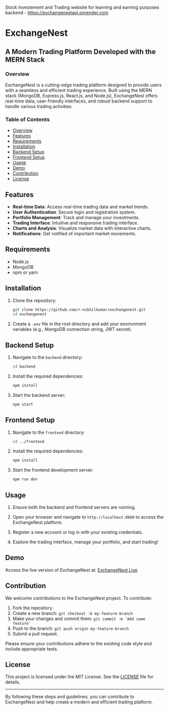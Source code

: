 Stock Investement and Trading website for learning and earning purposes
backend - https://exchangenestapi.onrender.com


# ExchangeNest

## A Modern Trading Platform Developed with the MERN Stack

### Overview

ExchangeNest is a cutting-edge trading platform designed to provide users with a seamless and efficient trading experience. Built using the MERN stack (MongoDB, Express.js, React.js, and Node.js), ExchangeNest offers real-time data, user-friendly interfaces, and robust backend support to handle various trading activities.

### Table of Contents

- [Overview](#overview)
- [Features](#features)
- [Requirements](#requirements)
- [Installation](#installation)
- [Backend Setup](#backend-setup)
- [Frontend Setup](#frontend-setup)
- [Usage](#usage)
- [Demo](#demo)
- [Contribution](#contribution)
- [License](#license)

## Features

- **Real-time Data**: Access real-time trading data and market trends.
- **User Authentication**: Secure login and registration system.
- **Portfolio Management**: Track and manage your investments.
- **Trading Interface**: Intuitive and responsive trading interface.
- **Charts and Analysis**: Visualize market data with interactive charts.
- **Notifications**: Get notified of important market movements.

## Requirements

- Node.js
- MongoDB
- npm or yarn

## Installation

1. Clone the repository:
    ```bash
    git clone https://github.com/r-nikhilkumar/exchangenest.git
    cd exchangenest
    ```

2. Create a `.env` file in the root directory and add your environment variables (e.g., MongoDB connection string, JWT secret).

## Backend Setup

1. Navigate to the `backend` directory:
    ```bash
    cd backend
    ```

2. Install the required dependencies:
    ```bash
    npm install
    ```

3. Start the backend server:
    ```bash
    npm start
    ```

## Frontend Setup

1. Navigate to the `frontend` directory:
    ```bash
    cd ../frontend
    ```

2. Install the required dependencies:
    ```bash
    npm install
    ```

3. Start the frontend development server:
    ```bash
    npm run dev
    ```

## Usage

1. Ensure both the backend and frontend servers are running.

2. Open your browser and navigate to `http://localhost:8000` to access the ExchangeNest platform.

3. Register a new account or log in with your existing credentials.

4. Explore the trading interface, manage your portfolio, and start trading!

## Demo
Access the live version of ExchangeNest at: [ExchangeNest Live](https://exchange-next.vercel.app)

## Contribution

We welcome contributions to the ExchangeNest project. To contribute:

1. Fork the repository.
2. Create a new branch: `git checkout -b my-feature-branch`
3. Make your changes and commit them: `git commit -m 'Add some feature'`
4. Push to the branch: `git push origin my-feature-branch`
5. Submit a pull request.

Please ensure your contributions adhere to the existing code style and include appropriate tests.

## License

This project is licensed under the MIT License. See the [LICENSE](LICENSE) file for details.

---

By following these steps and guidelines, you can contribute to ExchangeNest and help create a modern and efficient trading platform.
